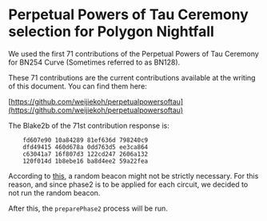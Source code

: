 # Perpetual Powers of Tau Ceremony selection for Polygon Nightfall

We used the first 71 contributions of the Perpetual Powers of Tau Ceremony for BN254 Curve
(Sometimes referred to as BN128).

These 71 contributions are the current contributions available at the writing of this document. You
can find them here:

[https://github.com/weijiekoh/perpetualpowersoftau](https://github.com/weijiekoh/perpetualpowersoftau)

The Blake2b of the 71st contribution response is:

```
    fd607e90 10a84289 81ef636d 798240c9
    dfd49415 460d678a 0dd763d5 ee3ca864
    c63041a7 16f807d3 122cd247 2606a132
    120f014d 1b8ebe16 ba8d4ee2 59a22fea
```

According to [this](https://electriccoin.co/blog/reinforcing-the-security-of-the-sapling-mpc/), a
random beacon might not be strictly necessary. For this reason, and since phase2 is to be applied
for each circuit, we decided to not run the random beacon.

After this, the `preparePhase2` process will be run.
